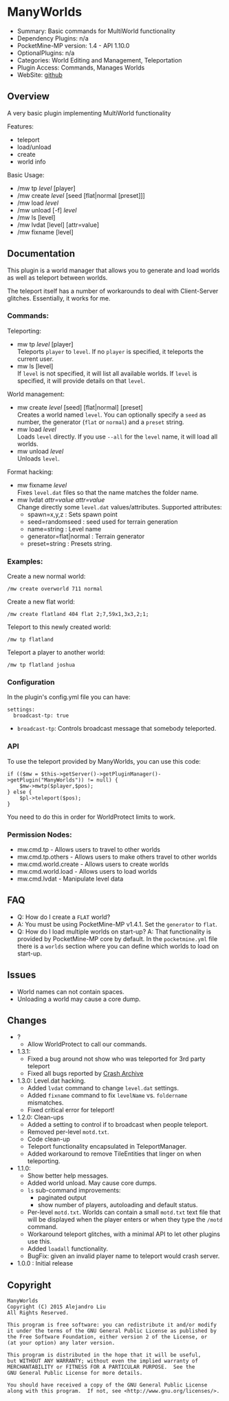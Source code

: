 ManyWorlds
==========

* Summary: Basic commands for MultiWorld functionality
* Dependency Plugins: n/a
* PocketMine-MP version: 1.4 - API 1.10.0
* OptionalPlugins: n/a
* Categories: World Editing and Management, Teleportation
* Plugin Access: Commands, Manages Worlds
* WebSite: [github](https://github.com/alejandroliu/pocketmine-plugins/tree/master/ManyWorlds)

Overview
---------

A very basic plugin implementing MultiWorld functionality

Features:

* teleport
* load/unload
* create
* world info

Basic Usage:

* /mw tp *level* [player]
* /mw create *level* [seed [flat|normal [preset]]]
* /mw load *level*
* /mw unload [-f] *level*
* /mw ls [level]
* /mw lvdat [level] [attr=value]
* /mw fixname [level]

Documentation
-------------

This plugin is a world manager that allows you to generate and load
worlds as well as teleport between worlds.

The teleport itself has a number of workarounds to deal with
Client-Server glitches.  Essentially, it works for me.

### Commands:

Teleporting:

* mw tp *level* [player]  
  Teleports `player` to `level`.  If no `player` is specified, it
  teleports the current user.
* mw ls [level]  
  If `level` is not specified, it will list all available worlds.  If
  `level` is specified, it will provide details on that `level`.

World management:

* mw create *level* [seed] [flat|normal] [preset]  
  Creates a world named `level`.  You can optionally specify a `seed`
  as number, the generator (`flat` or `normal`) and a `preset` string.
* mw load *level*  
  Loads `level` directly.  If you use `--all` for the `level` name, it
  will load all worlds.
* mw unload *level*  
  Unloads `level`.

Format hacking:

* mw fixname *level*  
  Fixes `level.dat` files so that the name matches the folder name.
* mw lvdat *attr=value* *attr=value*  
  Change directly some `level.dat` values/attributes.  Supported
  attributes:
  * spawn=x,y,z : Sets spawn point
  * seed=randomseed : seed used for terrain generation
  * name=string : Level name
  * generator=flat|normal : Terrain generator
  * preset=string : Presets string.

### Examples:

Create a new normal world:

    /mw create overworld 711 normal

Create a new flat world:

    /mw create flatland 404 flat 2;7,59x1,3x3,2;1;

Teleport to this newly created world:

    /mw tp flatland

Teleport a player to another world:

    /mw tp flatland joshua

### Configuration

In the plugin's config.yml file you can have:

	settings:
	  broadcast-tp: true

* `broadcast-tp`: Controls broadcast message that somebody teleported.

### API

To use the teleport provided by ManyWorlds, you can use this code:

	if (($mw = $this->getServer()->getPluginManager()->getPlugin("ManyWorlds")) != null) {
	    $mw->mwtp($player,$pos);
	} else {
	    $pl->teleport($pos);
	}

You need to do this in order for WorldProtect limits to work.

### Permission Nodes:

* mw.cmd.tp - Allows users to travel to other worlds
* mw.cmd.tp.others - Allows users to make others travel to other worlds
* mw.cmd.world.create - Allows users to create worlds
* mw.cmd.world.load - Allows users to load worlds
* mw.cmd.lvdat - Manipulate level data

FAQ
---

* Q: How do I create a `FLAT` world?
* A: You must be using PocketMine-MP v1.4.1.  Set the `generator` to
  `flat`.
* Q: How do I load multiple worlds on start-up?
  A: That functionality is provided by PocketMine-MP core by default.
  In the `pocketmine.yml` file there is a `worlds` section where you
  can define which worlds to load on start-up.

Issues
------

* World names can not contain spaces.
* Unloading a world may cause a core dump.

Changes
-------

* ?
  * Allow WorldProtect to call our commands.
* 1.3.1:
  * Fixed a bug around not show who was teleported for 3rd party
    teleport
  * Fixed all bugs reported by [Crash Archive](http://crash.pocketmine.net/)
* 1.3.0: Level.dat hacking.
  * Added `lvdat` command to change `level.dat` settings.
  * Added `fixname` command to fix `levelName` vs. `foldername`
    mismatches.
  * Fixed critical error for teleport!
* 1.2.0: Clean-ups
  * Added a setting to control if to broadcast when people teleport.
  * Removed per-level `motd.txt`.
  * Code clean-up
  * Teleport functionality encapsulated in TeleportManager.
  * Added workaround to remove TileEntities that linger on when teleporting.
* 1.1.0:
  * Show better help messages.
  * Added world unload.  May cause core dumps.
  * `ls` sub-command improvements:
    * paginated output
    * show number of players, autoloading and default status.
  * Per-level `motd.txt`.  Worlds can contain a small `motd.txt` text
    file that will be displayed when the player enters or when they
    type the `/motd` command.
  * Workaround teleport glitches, with a minimal API to let other
    plugins use this.
  * Added `loadall` functionality.
  * BugFix: given an invalid player name to teleport would crash server.
* 1.0.0 : Initial release

Copyright
---------

    ManyWorlds
    Copyright (C) 2015 Alejandro Liu
    All Rights Reserved.

    This program is free software: you can redistribute it and/or modify
    it under the terms of the GNU General Public License as published by
    the Free Software Foundation, either version 2 of the License, or
    (at your option) any later version.

    This program is distributed in the hope that it will be useful,
    but WITHOUT ANY WARRANTY; without even the implied warranty of
    MERCHANTABILITY or FITNESS FOR A PARTICULAR PURPOSE.  See the
    GNU General Public License for more details.

    You should have received a copy of the GNU General Public License
    along with this program.  If not, see <http://www.gnu.org/licenses/>.
